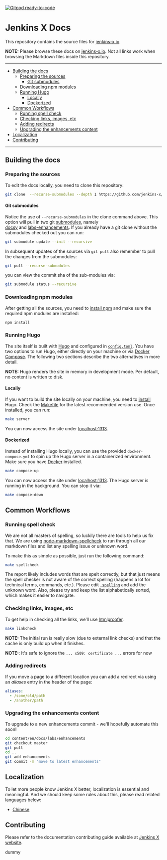 [![Gitpod ready-to-code](https://img.shields.io/badge/Gitpod-ready--to--code-blue?logo=gitpod)](https://gitpod.io/#https://github.com/jenkins-x/jx-docs)
# Jenkins X Docs
<a id="markdown-jenkins-x-docs" name="jenkins-x-docs"></a>

This repository contains the source files for [jenkins-x.io](http://jenkins-x.io/)

**NOTE:** Please browse these docs on [jenkins-x.io](http://jenkins-x.io/). Not all links work when browsing the Markdown files inside this repository.

----

<!-- TOC -->

- [Building the docs](#building-the-docs)
    - [Preparing the sources](#preparing-the-sources)
        - [Git submodules](#git-submodules)
    - [Downloading npm modules](#downloading-npm-modules)
    - [Running Hugo](#running-hugo)
        - [Locally](#locally)
        - [Dockerized](#dockerized)
- [Common Workflows](#common-workflows)
    - [Running spell check](#running-spell-check)
    - [Checking links, images, etc](#checking-links-images-etc)
    - [Adding redirects](#adding-redirects)
    - [Upgrading the enhancements content](#upgrading-the-enhancements-content)
- [Localization](#localization)
- [Contributing](#contributing)

<!-- /TOC -->

----

## Building the docs
<a id="markdown-building-the-docs" name="building-the-docs"></a>

### Preparing the sources
<a id="markdown-preparing-the-sources" name="preparing-the-sources"></a>

To edit the docs locally, you need to clone this repository:

```bash
git clone  --recurse-submodules --depth 1 https://github.com/jenkins-x/jx-docs.git
```

#### Git submodules
<a id="markdown-git-submodules" name="git-submodules"></a>

Notice the use of `--recurse-submodules` in the clone command above.
This option will pull in two git [submodules](https://git-scm.com/book/en/v2/Git-Tools-Submodules), namely  
[docsy](https://github.com/google/docsy) and [labs-enhancements](https://github.com/jenkins-x/enhancements).
If you already have a git clone without the submodules checked out you can run:

```bash
git submodule update --init --recursive
```

In subsequent updates of the sources via `git pull` also remember to pull the changes from the submodules:

```bash
git pull --recurse-submodules
```

you can view the commit sha of the sub-modules via:

```bash
git submodule status --recursive
```

### Downloading npm modules
<a id="markdown-downloading-npm-modules" name="downloading-npm-modules"></a>

After getting all the sources, you need to [install npm](https://www.npmjs.com/get-npm) and make sure the required npm modules are installed:

```bash
npm install
```

### Running Hugo
<a id="markdown-running-hugo" name="running-hugo"></a>

The site itself is built with [Hugo](https://gohugo.io/) and configured in [`config.toml`](./config.toml).
You have two options to run Hugo, either directly on your machine or via [Docker Compose](https://github.com/docker/compose).
The following two sections describe the two alternatives in more detail.

**NOTE:** Hugo renders the site in memory in development mode.
Per default, no content is written to disk.

#### Locally
<a id="markdown-locally" name="locally"></a>

If you want to build the site locally on your machine, you need to [install](https://gohugo.io/getting-started/installing) Hugo.
Check the [Makefile](./Makfile) for the latest recommended version use.
Once installed, you can run:

```bash
make server
```

You can now access the site under [localhost:1313](http://localhost:1313).

#### Dockerized
<a id="markdown-dockerized" name="dockerized"></a>

Instead of installing Hugo locally, you can use the provided `docker-compose.yml` to spin up the Hugo server in a containerized environment.
Make sure you have [Docker](https://docs.docker.com/install/) installed.

```bash
make compose-up
```

You can now access the site under [localhost:1313](http://localhost:1313).
The Hugo server is running in the background.
You can stop it via:

```bash
make compose-down
```

## Common Workflows
<a id="markdown-common-workflows" name="common-workflows"></a>

### Running spell check
<a id="markdown-running-spell-check" name="running-spell-check"></a>

We are not all masters of spelling, so luckily there are tools to help us fix that.
We are using [node-markdown-spellcheck](https://github.com/lukeapage/node-markdown-spellcheck) to run through all our markdown files and list any spelling issue or unknown word.

To make this as simple as possible, just run the following command:

```bash
make spellcheck
```

The report likely includes words that are spelt correctly, but that just means the spell checker is not aware of the correct spelling (happens a lot for technical terms, commands, etc.).
Please edit [`.spelling`](./.spelling) and add the unknown word.
Also, please try and keep the list alphabetically sorted, which makes it easier to navigate.

### Checking links, images, etc
<a id="markdown-checking-links-images-etc" name="checking-links-images-etc"></a>

To get help in checking all the links, we'll use [htmlproofer](https://github.com/chabad360/htmlproofer).

```bash
make linkcheck
```

**NOTE:** The initial run is really slow (due to external link checks) and that the cache is only build up when it finishes.

**NOTE:**: It's safe to ignore the `... x509: certificate ...` errors for now

### Adding redirects
<a id="markdown-adding-redirects" name="adding-redirects"></a>

If you move a page to a different location you can add a redirect via using an _aliases_ entry in the header of the page:

```yaml
aliases:
  - /some/old/path
  - /another/path
```  

### Upgrading the enhancements content
<a id="markdown-upgrading-the-enhancements-content" name="upgrading-the-enhancements-content"></a>

To upgrade to a new enhancements commit - we'll hopefully automate this soon!

```bash
cd content/en/docs/labs/enhancements
git checkout master
git pull
cd ..
git add enhancements
git commit -m "move to latest enhancements"
```

## Localization
<a id="markdown-localization" name="localization"></a>

To let more people know Jenkins X better, localization is essential and meaningful.
And we should keep some rules about this, please read related languages below:

- [Chinese](Localization_Chinese.md)

## Contributing
<a id="markdown-contributing" name="contributing"></a>

Please refer to the documentation contributing guide available at [Jenkins X website](https://jenkins-x.io/community/documentation/).

dummy
